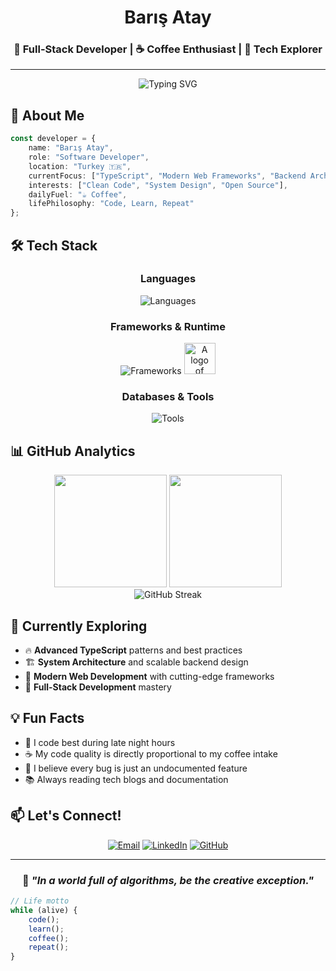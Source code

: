 <div align="center">

#  Barış Atay

### 🚀 Full-Stack Developer | ☕ Coffee Enthusiast | 🌱 Tech Explorer

---

<img src="https://readme-typing-svg.herokuapp.com?font=Fira+Code&size=22&duration=3000&pause=1000&color=00D9FF&center=true&vCenter=true&width=435&lines=Backend+Developer;Always+Learning;Building+Digital+Solutions;Software+Developer;Open+Sourcerer" alt="Typing SVG" />

</div>

## 🎯 About Me

```typescript
const developer = {
    name: "Barış Atay",
    role: "Software Developer",
    location: "Turkey 🇹🇷",
    currentFocus: ["TypeScript", "Modern Web Frameworks", "Backend Architecture"],
    interests: ["Clean Code", "System Design", "Open Source"],
    dailyFuel: "☕ Coffee",
    lifePhilosophy: "Code, Learn, Repeat"
};
```

## 🛠️ Tech Stack

<div align="center">

### Languages
<p>
  <img src="https://skillicons.dev/icons?i=typescript,javascript" alt="Languages" />
</p>

### Frameworks & Runtime
<p>
  <img src="https://skillicons.dev/icons?i=nodejs,bun,elysia" alt="Frameworks" />
 <img width="50" alt="A logo of Hono." src="https://upload.wikimedia.org/wikipedia/commons/thumb/6/60/Hono-logo.svg/50px-Hono-logo.svg.png?20241021114523">
</p>

### Databases & Tools
<p>
  <img src="https://skillicons.dev/icons?i=postgresql,mysql,git,docker,vim,linux" alt="Tools" />
</p>

</div>

## 📊 GitHub Analytics

<div align="center">
  <img height="180em" src="https://github-readme-stats.vercel.app/api?username=barisatay0&show_icons=true&theme=tokyonight&hide_border=true&count_private=true" />
  <img height="180em" src="https://github-readme-stats.vercel.app/api/top-langs/?username=barisatay0&layout=compact&theme=tokyonight&hide_border=true" />
</div>

<div align="center">
  <img src="https://github-readme-streak-stats.herokuapp.com/?user=barisatay0&theme=tokyonight&hide_border=true" alt="GitHub Streak" />
</div>

## 🌱 Currently Exploring

- 🔥 **Advanced TypeScript** patterns and best practices
- 🏗️ **System Architecture** and scalable backend design
- 🚀 **Modern Web Development** with cutting-edge frameworks
- 📱 **Full-Stack Development** mastery

## 💡 Fun Facts

- 🌙 I code best during late night hours
- ☕ My code quality is directly proportional to my coffee intake
- 🐛 I believe every bug is just an undocumented feature
- 📚 Always reading tech blogs and documentation

## 📫 Let's Connect!

<div align="center">

[![Email](https://img.shields.io/badge/Email-FF6B6B?style=for-the-badge&logo=gmail&logoColor=white)](mailto:barisatay0@hotmail.com)
[![LinkedIn](https://img.shields.io/badge/LinkedIn-0077B5?style=for-the-badge&logo=linkedin&logoColor=white)](https://www.linkedin.com/in/barış-atay/)
[![GitHub](https://img.shields.io/badge/GitHub-100000?style=for-the-badge&logo=github&logoColor=white)](https://github.com/barisatay0)

</div>

---

<div align="center">
  
### 🎵 *"In a world full of algorithms, be the creative exception."*

</div>

```javascript
// Life motto
while (alive) {
    code();
    learn();
    coffee();
    repeat();
}
```
